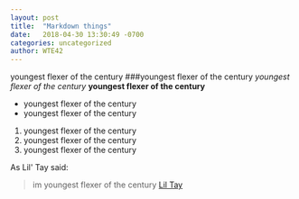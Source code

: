 ```yaml
---
layout: post
title:  "Markdown things"
date:   2018-04-30 13:30:49 -0700
categories: uncategorized
author: WTE42
---
```


youngest flexer of the century
###youngest flexer of the century
*youngest flexer of the century*
**youngest flexer of the century**
* youngest flexer of the century
* youngest flexer of the century
1. youngest flexer of the century
2. youngest flexer of the century
3. youngest flexer of the century

As Lil' Tay said:

> im youngest flexer of the century
 [Lil Tay][a]
 
 
 
 
 
 
 
 
 
 
 
 [a]: https://www.youtube.com/channel/UCdFjlnv-TEz-hMmnDzsAXig
